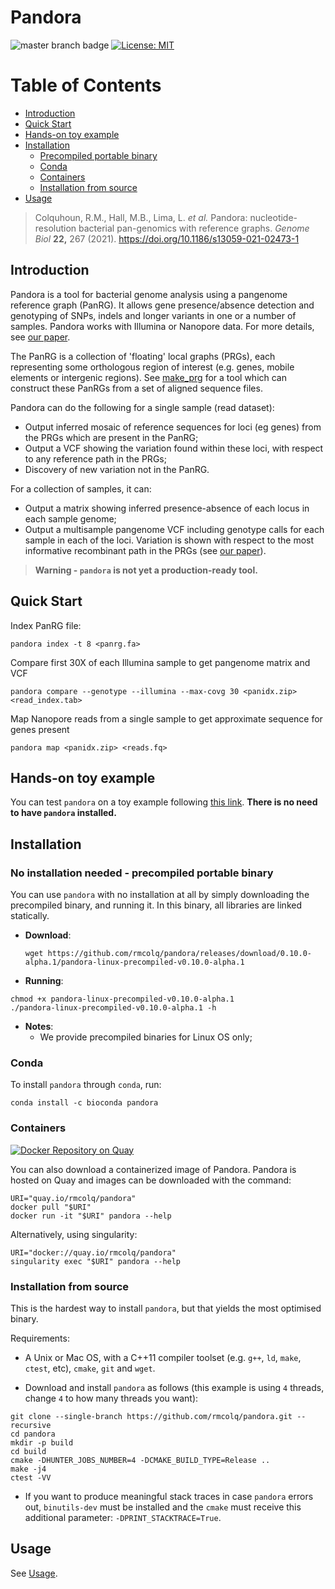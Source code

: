 # Pandora

![master branch badge](https://github.com/rmcolq/pandora/actions/workflows/ci.yaml/badge.svg)
[![License: MIT](https://img.shields.io/badge/License-MIT-yellow.svg)](https://opensource.org/licenses/MIT)


[TOC]: #

# Table of Contents
- [Introduction](#introduction)
- [Quick Start](#quick-start)
- [Hands-on toy example](#hands-on-toy-example)
- [Installation](#installation)
  - [Precompiled portable binary](#no-installation-needed---precompiled-portable-binary)
  - [Conda](#conda)
  - [Containers](#containers)
  - [Installation from source](#installation-from-source)
- [Usage](#usage)

> Colquhoun, R.M., Hall, M.B., Lima, L. *et al.* Pandora: nucleotide-resolution bacterial pan-genomics with reference graphs. *Genome Biol* **22,** 267 (2021). https://doi.org/10.1186/s13059-021-02473-1


## Introduction
Pandora is a tool for bacterial genome analysis using a pangenome reference graph (PanRG). It allows gene presence/absence detection and genotyping of SNPs, indels and longer variants in one or a number of samples. Pandora works with Illumina or Nanopore data. For more details, see [our paper][pandora_2020_paper].

The PanRG is a collection of 'floating'
local graphs (PRGs), each representing some orthologous region of interest
(e.g. genes, mobile elements or intergenic regions). See
[make_prg][make_prg] for a tool which can construct
these PanRGs from a set of aligned sequence files.

Pandora can do the following for a single sample (read dataset):
- Output inferred mosaic of reference sequences for loci (eg genes) from the PRGs which are present in the PanRG;
- Output a VCF showing the variation found within these loci, with respect to any reference path in the PRGs;
- Discovery of new variation not in the PanRG.

For a collection of samples, it can:
- Output a matrix showing inferred presence-absence of each locus in each sample genome;
- Output a multisample pangenome VCF including genotype calls for each sample in each of the loci. Variation is shown with respect to the most informative recombinant path in the PRGs (see [our paper][pandora_2020_paper]).

> **Warning - `pandora` is not yet a production-ready tool.** 

## Quick Start

Index PanRG file:

```
pandora index -t 8 <panrg.fa>
```

Compare first 30X of each Illumina sample to get pangenome matrix and
VCF

```
pandora compare --genotype --illumina --max-covg 30 <panidx.zip> <read_index.tab>
```

Map Nanopore reads from a single sample to get approximate sequence for
genes present

```
pandora map <panidx.zip> <reads.fq>
```

## Hands-on toy example

You can test `pandora` on a toy example following [this link](example).
**There is no need to have `pandora` installed.**

## Installation

### No installation needed - precompiled portable binary

You can use `pandora` with no installation at all by simply downloading the precompiled binary, and running it.
In this binary, all libraries are linked statically.

* **Download**:
  ```
  wget https://github.com/rmcolq/pandora/releases/download/0.10.0-alpha.1/pandora-linux-precompiled-v0.10.0-alpha.1
  ```

* **Running**:
```
chmod +x pandora-linux-precompiled-v0.10.0-alpha.1
./pandora-linux-precompiled-v0.10.0-alpha.1 -h
```

* **Notes**:
  * We provide precompiled binaries for Linux OS only;

### Conda

To install `pandora` through `conda`, run:
```
conda install -c bioconda pandora
```

### Containers

[![Docker Repository on Quay](https://quay.io/repository/rmcolq/pandora/status "Docker Repository on Quay")](https://quay.io/repository/rmcolq/pandora)

You can also download a containerized image of Pandora.
Pandora is hosted on Quay and images can be downloaded with the
command:

```
URI="quay.io/rmcolq/pandora"
docker pull "$URI"
docker run -it "$URI" pandora --help
```

Alternatively, using singularity:

```
URI="docker://quay.io/rmcolq/pandora"
singularity exec "$URI" pandora --help
```

### Installation from source

This is the hardest way to install `pandora`, but that yields the most optimised binary.

Requirements:
- A Unix or Mac OS, with a C++11 compiler toolset (e.g. `g++`, `ld`, `make`, `ctest`, etc), `cmake`, `git` and `wget`.

- Download and install `pandora` as follows (this example is using `4` threads, change `4` to how many threads you want):

```
git clone --single-branch https://github.com/rmcolq/pandora.git --recursive
cd pandora
mkdir -p build
cd build
cmake -DHUNTER_JOBS_NUMBER=4 -DCMAKE_BUILD_TYPE=Release ..
make -j4
ctest -VV
```

* If you want to produce meaningful stack traces in case `pandora` errors out, `binutils-dev` must be installed and the
  `cmake` must receive this additional parameter: `-DPRINT_STACKTRACE=True`.

## Usage

See [Usage](https://github.com/rmcolq/pandora/wiki/Usage).


<!--Link References-->
[pandora_2020_paper]: https://doi.org/10.1186/s13059-021-02473-1
[make_prg]: https://github.com/iqbal-lab-org/make_prg/
